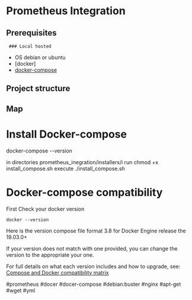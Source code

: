 # Prometheus Integration

## Prerequisites
     ### Local hosted
 - OS debian or ubuntu
 - [docker]
 - [docker-compose]()

## Project structure

## Map

# Install Docker-compose
docker-compose --version

in directories prometheus_inegration/installers/i
run chmod +x install_compose.sh
execute ./install_compose.sh


# Docker-compose compatibility

First Check your docker version

```
docker --version
```

Here is the version compose file format 3.8 for Docker Engine release the 19.03.0+

If your version does not match with one provided,
you can change the version to the appropriate your one.

For full details on what each version includes and how to upgrade, see: [Compose and Docker compatibility matrix](https://docs.docker.com/compose/compose-file/)

#prometheus #docer #docer-compose #debian:buster #nginx #apt-get #wget #yml 